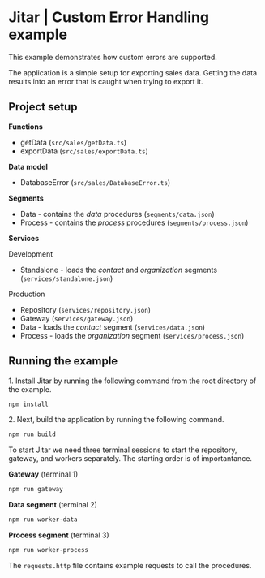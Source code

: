 
# Jitar | Custom Error Handling example

This example demonstrates how custom errors are supported.

The application is a simple setup for exporting sales data.
Getting the data results into an error that is caught when trying to export it.

## Project setup

**Functions**

* getData (`src/sales/getData.ts`)
* exportData (`src/sales/exportData.ts`)

**Data model**

* DatabaseError (`src/sales/DatabaseError.ts`)

**Segments**

* Data - contains the *data* procedures (`segments/data.json`)
* Process - contains the *process* procedures (`segments/process.json`)

**Services**

Development

* Standalone - loads the *contact* and *organization* segments (`services/standalone.json`)

Production

* Repository (`services/repository.json`)
* Gateway (`services/gateway.json`)
* Data - loads the *contact* segment (`services/data.json`)
* Process - loads the *organization* segment (`services/process.json`)

## Running the example

1\. Install Jitar by running the following command from the root directory of the example.

```bash
npm install
```

2\. Next, build the application by running the following command.

```bash
npm run build
```

To start Jitar we need three terminal sessions to start the repository, gateway, and workers separately. The starting order is of importantance.

**Gateway** (terminal 1)

```bash
npm run gateway
```

**Data segment** (terminal 2)

```bash
npm run worker-data
```

**Process segment** (terminal 3)

```bash
npm run worker-process
```

The ``requests.http`` file contains example requests to call the procedures.
